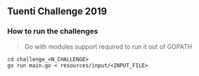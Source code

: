 ## Tuenti Challenge 2019

### How to run the challenges
> Go with modules support required to run it out of GOPATH

```
cd challenge_<N_CHALLENGE>
go run main.go < resources/input/<INPUT_FILE>
``` 